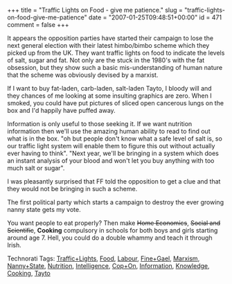 +++
title = "Traffic Lights on Food - give me patience."
slug = "traffic-lights-on-food-give-me-patience"
date = "2007-01-25T09:48:51+00:00"
id = 471
comment = false
+++

It appears the opposition parties have started their campaign to lose the next general election with their latest himbo/bimbo scheme which they picked up from the UK. They want traffic lights on food to indicate the levels of salt, sugar and fat. Not only are the stuck in the 1980's with the fat obsession, but they show such a basic mis-understanding of human nature that the scheme was obviously devised by a marxist.

If I want to buy fat-laden, carb-laden, salt-laden Tayto, I bloody will and they chances of me looking at some insulting graphics are zero. When I smoked, you could have put pictures of sliced open cancerous lungs on the box and I'd happily have puffed away.

Information is only useful to those seeking it. If we want nutrition information then we'll use the amazing human ability to read to find out what is in the box. "oh but people don't know what a safe level of salt is, so our traffic light system will enable them to figure this out without actually ever having to think". "Next year, we'll be bringing in a system which does an instant analysis of your blood and won't let you buy anything with too much salt or sugar".

I was pleasantly surprised that FF told the opposition to get a clue and that they would not be bringing in such a scheme.

The first political party which starts a campaign to destroy the ever growing nanny state gets my vote.

You want people to eat properly? Then make <strike>Home Economics</strike>, <strike>Social and Scientific</strike>, **Cooking** compulsory in schools for both boys and girls starting around age 7\. Hell, you could do a double whammy and teach it through Irish.

<span class="technoratitag">Technorati Tags: [Traffic+Lights](http://www.technorati.com/tags/Traffic+Lights), [Food](http://www.technorati.com/tags/Food), [Labour](http://www.technorati.com/tags/Labour), [Fine+Gael](http://www.technorati.com/tags/Fine+Gael), [Marxism](http://www.technorati.com/tags/Marxism), [Nanny+State](http://www.technorati.com/tags/Nanny+State), [Nutrition](http://www.technorati.com/tags/Nutrition), [Intelligence](http://www.technorati.com/tags/Intelligence), [Cop+On](http://www.technorati.com/tags/Cop+On), [Information](http://www.technorati.com/tags/Information), [Knowledge](http://www.technorati.com/tags/Knowledge), [Cooking](http://www.technorati.com/tags/Cooking), [Tayto](http://www.technorati.com/tags/Tayto)</span>
